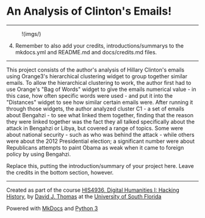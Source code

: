 # An Analysis of Clinton's Emails!

---

<figure>

!(imgs/)

<figcaption>



</figcaption>

</figure>

4. Remember to also add your credits, introductions/summarys to the mkdocs.yml and README.md and docs/credits.md files.

---

This project consists of the author's analysis of Hillary Clinton's emails using Orange3's hierarchical clustering widget to group together similar emails. To allow the hierarchical clustering to work, the author first had to use Orange's "Bag of Words" widget to give the emails numerical value - in this case, how often specific words were used - and put it into the "Distances" widget to see how similar certain emails were. After running it through those widgets, the author analyzed cluster C1 - a set of emails about Bengahzi - to see what linked them together, finding that the reason they were linked together was the fact they all talked specifically about the attack in Bengahzi or Libya, but covered a range of topics. Some were about national security - such as who was behind the attack - while others were about the 2012 Presidential election; a significant number were about Republicans attempts to paint Obama as weak when it came to foreign policy by using Bengahzi.  

Replace this, putting the introduction/summary of your project here. Leave the credits in the bottom section, however.

---

Created as part of the course [HIS4936, Digital Humanities I: Hacking History](https://hacking-history.readthedocs.io), by [David J. Thomas](https://github.com/thePortus) at the [University of South Florida](https://www.usf.edu)

Powered with [MkDocs](https://mkdocs.org) and [Python 3](https://python.org)
